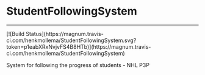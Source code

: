 # StudentFollowingSystem
<hr>
[![Build Status](https://magnum.travis-ci.com/henkmollema/StudentFollowingSystem.svg?token=p1eabXRxNvjvFS4B8HTb)](https://magnum.travis-ci.com/henkmollema/StudentFollowingSystem)

System for following the progress of students - NHL P3P
